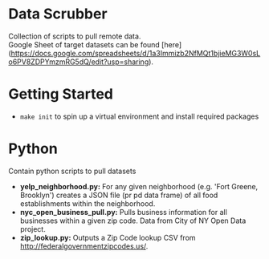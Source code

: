 Data Scrubber
=============
Collection of scripts to pull remote data.  
Google Sheet of target datasets can be found [here] (https://docs.google.com/spreadsheets/d/1a3Immizb2NfMQt1bjieMG3W0sLo6PV8ZDPYmzmRG5dQ/edit?usp=sharing).

# Getting Started
* `make init` to spin up a virtual environment and install required packages


# Python
Contain python scripts to pull datasets
* **yelp_neighborhood.py:** For any given neighborhood (e.g. 'Fort Greene, Brooklyn') creates a JSON file (pr pd data frame) of all food establishments within the neighborhood.
* **nyc_open_business_pull.py:** Pulls business information for all businesses within a given zip code. Data from City of NY Open Data project.
* **zip_lookup.py:** Outputs a Zip Code lookup CSV from http://federalgovernmentzipcodes.us/.



